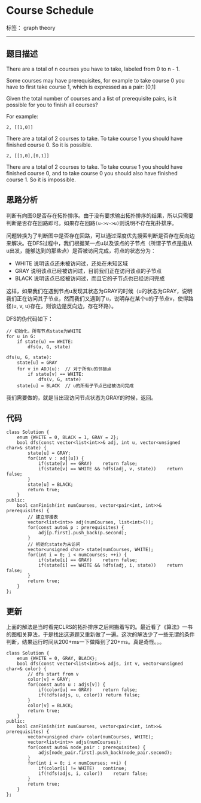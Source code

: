 ﻿# Course Schedule

标签： graph theory

---
## 题目描述
There are a total of n courses you have to take, labeled from 0 to n - 1.

Some courses may have prerequisites, for example to take course 0 you have to first take course 1, which is expressed as a pair: [0,1]

Given the total number of courses and a list of prerequisite pairs, is it possible for you to finish all courses?

For example:

`2, [[1,0]]`

There are a total of 2 courses to take. To take course 1 you should have finished course 0. So it is possible.

`2, [[1,0],[0,1]]`

There are a total of 2 courses to take. To take course 1 you should have finished course 0, and to take course 0 you should also have finished course 1. So it is impossible.

## 思路分析
判断有向图G是否存在拓扑排序。由于没有要求输出拓扑排序的结果，所以只需要判断是否存在回路即可。如果存在回路`(u->v->u)`则说明不存在拓扑排序。

问题转换为了判断图中是否存在回路，可以通过深度优先搜索判断是否存在反向边来解决。在DFS过程中，我们根据某一点u以及该点的子节点（所谓子节点是指从u出发，能够达到的那些点）是否被访问完成，将点的状态分为：

 - WHITE 说明该点还未被访问过，还处在未知区域
 - GRAY 说明该点已经被访问过，目前我们正在访问该点的子节点
 - BLACK 说明该点已经被访问过，而且它的子节点也已经访问完成

这样，如果我们在遇到节点u发现其状态为GRAY的时候（u的状态为GRAY，说明我们正在访问其子节点，然而我们又遇到了u，说明存在某个u的子节点v，使得路径(u, v, u)存在，则该边是反向边，存在环路）。

DFS的伪代码如下：

```
// 初始化，所有节点state为WHITE
for u in G:
    if state(u) == WHITE:
        dfs(u, G, state)

dfs(u, G, state):
    state[u] = GRAY
    for v in ADJ(u):  // 对于所有u的邻接点
        if state[v] == WHITE:
            dfs(v, G, state)
    state[u] = BLACK  // u的所有子节点已经被访问完成
```

我们需要做的，就是当出现访问节点状态为GRAY的时候，返回。

## 代码
```
class Solution {
    enum {WHITE = 0, BLACK = 1, GRAY = 2};
    bool dfs(const vector<list<int>>& adj, int u, vector<unsigned char>& state) {
        state[u] = GRAY;
        for(int v : adj[u]) {
            if(state[v] == GRAY)    return false;
            if(state[v] == WHITE && !dfs(adj, v, state))    return false;
        }
        state[u] = BLACK;
        return true;
    }
public:
    bool canFinish(int numCourses, vector<pair<int, int>>& prerequisites) {
        // 建立邻接表
        vector<list<int>> adj(numCourses, list<int>());
        for(const auto& p : prerequisites) {
            adj[p.first].push_back(p.second);
        }
        // 初始化state为未访问
        vector<unsigned char> state(numCourses, WHITE);
        for(int i = 0; i < numCourses; ++i) {
            if(state[i] == GRAY)    return false;
            if(state[i] == WHITE && !dfs(adj, i, state))    return false;
        }
        return true;
    }
};
```

## 更新
上面的解法是当时看完CLRS的拓扑排序之后照搬着写的。最近看了《算法》一书的图相关算法，于是找出这道题又重新做了一遍。这次的解法少了一些无谓的条件判断，结果运行时间从200+ms一下做降到了20+ms。真是奇怪。。。

```
class Solution {
    enum {WHITE = 0, GRAY, BLACK};
    bool dfs(const vector<list<int>>& adjs, int v, vector<unsigned char>& color) {
        // dfs start from v
        color[v] = GRAY;
        for(const auto u : adjs[v]) {
            if(color[u] == GRAY)    return false;
            if(!dfs(adjs, u, color)) return false;
        }
        color[v] = BLACK;
        return true;
    }
public:
    bool canFinish(int numCourses, vector<pair<int, int>>& prerequisites) {
        vector<unsigned char> color(numCourses, WHITE);
        vector<list<int>> adjs(numCourses);
        for(const auto& node_pair : prerequisites) {
            adjs[node_pair.first].push_back(node_pair.second);
        }
        for(int i = 0; i < numCourses; ++i) {
            if(color[i] != WHITE)   continue;
            if(!dfs(adjs, i, color))    return false;
        }
        return true;
    }
};
```

